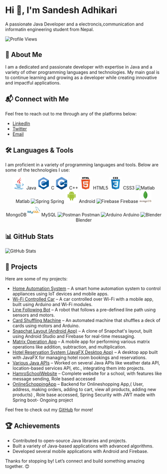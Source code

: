 # Hi 👋, I'm Sandesh Adhikari

A passionate Java Developer and a electroncis,communication and informatin engineering student  from Nepal.

![Profile Views](https://komarev.com/ghpvc/?username=sandesh12adk&label=Profile%20views&color=0e75b6&style=flat)

## 🌱 About Me
I am a dedicated and passionate  developer with expertise in Java and a variety of other programming languages and technologies. My main goal is to continue learning and growing as a developer while creating innovative and impactful applications.

## 📬 Connect with Me
Feel free to reach out to me through any of the platforms below:

- [LinkedIn](#)
- [Twitter](#)
- [Email](#sandesh12adk@gmail.com)

## 🛠️ Languages & Tools
I am proficient in a variety of programming languages and tools. Below are some of the technologies I use:

<p align="center">
  <img src="https://raw.githubusercontent.com/devicons/devicon/master/icons/java/java-original.svg" alt="Java" width="40" height="40"/> Java
  <img src="https://raw.githubusercontent.com/devicons/devicon/master/icons/c/c-original.svg" alt="C" width="40" height="40"/> C
  <img src="https://raw.githubusercontent.com/devicons/devicon/master/icons/cplusplus/cplusplus-original.svg" alt="C++" width="40" height="40"/> C++
  <img src="https://raw.githubusercontent.com/devicons/devicon/master/icons/html5/html5-original-wordmark.svg" alt="HTML5" width="40" height="40"/> HTML5
  <img src="https://raw.githubusercontent.com/devicons/devicon/master/icons/css3/css3-original-wordmark.svg" alt="CSS3" width="40" height="40"/> CSS3
  <img src="https://upload.wikimedia.org/wikipedia/commons/2/21/Matlab_Logo.png" alt="Matlab" width="40" height="40"/> Matlab
  <img src="https://www.vectorlogo.zone/logos/springio/springio-icon.svg" alt="Spring" width="40" height="40"/> Spring
  <img src="https://raw.githubusercontent.com/devicons/devicon/master/icons/android/android-original-wordmark.svg" alt="Android" width="40" height="40"/> Android
  <img src="https://www.vectorlogo.zone/logos/firebase/firebase-icon.svg" alt="Firebase" width="40" height="40"/> Firebase
  <img src="https://raw.githubusercontent.com/devicons/devicon/master/icons/mongodb/mongodb-original-wordmark.svg" alt="MongoDB" width="40" height="40"/> MongoDB
  <img src="https://raw.githubusercontent.com/devicons/devicon/master/icons/mysql/mysql-original-wordmark.svg" alt="MySQL" width="40" height="40"/> MySQL
  <img src="https://www.vectorlogo.zone/logos/getpostman/getpostman-icon.svg" alt="Postman" width="40" height="40"/> Postman
  <img src="https://cdn.worldvectorlogo.com/logos/arduino-1.svg" alt="Arduino" width="40" height="40"/> Arduino
  <img src="https://download.blender.org/branding/community/blender_community_badge_white.svg" alt="Blender" width="40" height="40"/> Blender
</p>

## 📊 GitHub Stats
![GitHub Stats](https://github-readme-stats.vercel.app/api/top-langs?username=sandesh12adk&show_icons=true&locale=en&layout=compact)

## 💼 Projects
Here are some of my projects:

- [Home Automation System](#) – A smart home automation system to control appliances using IoT devices and mobile apps.
- [Wi-Fi Controlled Car](#) – A car controlled over Wi-Fi with a mobile app, built using Arduino and Wi-Fi modules.
- [Line Following Bot](#) – A robot that follows a pre-defined line path using sensors and motors.
- [Card Shuffling Machine](#) – An automated machine that shuffles a deck of cards using motors and Arduino.
- [Snapchat Layout (Android App)](#) – A clone of Snapchat's layout, built using Android Studio and Firebase for real-time messaging.
- [Matrix Operation App](#) – A mobile app for performing various matrix operations like addition, subtraction, and multiplication.
- [Hotel Reservation System (JavaFX Desktop App)](#) – A desktop app built with JavaFX for managing hotel room bookings and reservations.
- [Various Java APIs](#) – Worked on several Java APIs like weather data API, location-based services API, etc., integrating them into projects.
- [HamroSchoolWebsite](#) – Complete website for a school, with features like message sending, Role based accessed
- [OnlineSchoppingApp](#) – Backend for Onlineshopping App,( User, address, making orders, adding to cart, view all products, adding new products) , Role base accessed, Spring Security with JWT made with Spring
 boot- Ongoing project

Feel free to check out my [GitHub](https://github.com/sandesh12adk) for more!

## 🏆 Achievements
- Contributed to open-source Java libraries and projects.
- Built a variety of Java-based applications with advanced algorithms.
- Developed several mobile applications with Android and Firebase.

Thanks for stopping by! Let’s connect and build something amazing together. 😊
